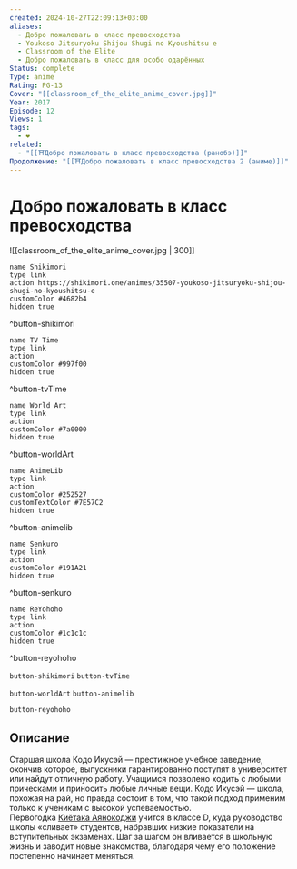```yaml
---
created: 2024-10-27T22:09:13+03:00
aliases:
  - Добро пожаловать в класс превосходства
  - Youkoso Jitsuryoku Shijou Shugi no Kyoushitsu e
  - Classroom of the Elite
  - Добро пожаловать в класс для особо одарённых
Status: complete
Type: anime
Rating: PG-13
Cover: "[[classroom_of_the_elite_anime_cover.jpg]]"
Year: 2017
Episode: 12
Views: 1
tags:
  - ❤
related:
  - "[[⛩️Добро пожаловать в класс превосходства (ранобэ)]]"
Продолжение: "[[⛩️Добро пожаловать в класс превосходства 2 (аниме)]]"
---
```


# Добро пожаловать в класс превосходства

![[classroom_of_the_elite_anime_cover.jpg | 300]]

```button
name Shikimori
type link
action https://shikimori.one/animes/35507-youkoso-jitsuryoku-shijou-shugi-no-kyoushitsu-e
customColor #4682b4
hidden true
```
^button-shikimori

```button
name TV Time
type link
action 
customColor #997f00
hidden true
```
^button-tvTime

```button
name World Art
type link
action 
customColor #7a0000
hidden true
```
^button-worldArt

```button
name AnimeLib
type link
action 
customColor #252527
customTextColor #7E57C2
hidden true
```
^button-animelib

```button
name Senkuro
type link
action 
customColor #191A21
hidden true
```
^button-senkuro

```button
name ReYohoho
type link
action 
customColor #1c1c1c
hidden true
```
^button-reyohoho



`button-shikimori` `button-tvTime`

`button-worldArt` `button-animelib`

`button-reyohoho`

## Описание

Старшая школа Кодо Икусэй — престижное учебное заведение, окончив которое, выпускники гарантированно поступят в университет или найдут отличную работу. Учащимся позволено ходить с любыми прическами и приносить любые личные вещи. Кодо Икусэй — школа, похожая на рай, но правда состоит в том, что такой подход применим только к ученикам с высокой успеваемостью.  
Первогодка [Киётака Аянокоджи](https://shikimori.one/characters/128909-kiyotaka-ayanokouji) учится в классе D, куда руководство школы «сливает» студентов, набравших низкие показатели на вступительных экзаменах. Шаг за шагом он вливается в школьную жизнь и заводит новые знакомства, благодаря чему его положение постепенно начинает меняться.

